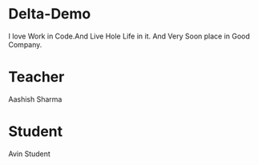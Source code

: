 # Delta-Demo
I love Work in Code.And Live Hole Life in it. And Very Soon place in Good Company.

# Teacher
Aashish Sharma

# Student
Avin Student